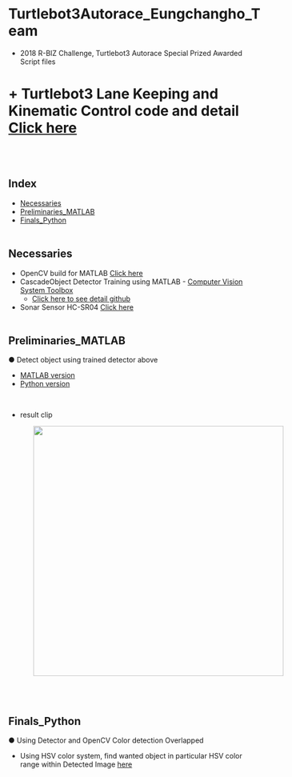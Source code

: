 # Turtlebot3Autorace_Eungchangho_Team
+ 2018 R-BIZ Challenge, Turtlebot3 Autorace Special Prized Awarded Script files
# + Turtlebot3 Lane Keeping and Kinematic Control code and detail [Click here](https://github.com/engcang/turtlebot3)
</br></br>


## Index
+ [Necessaries](#Necessaries)
+ [Preliminaries_MATLAB](#Preliminaries_MATLAB)
+ [Finals_Python](#Finals_Python)
</br></br>

## Necessaries
+ OpenCV build for MATLAB [Click here](https://github.com/engcang/Opencv_tutorial_Matlab_and_python/tree/master/OpenCV_build_MATLAB#-windows-version)
+ CascadeObject Detector Training using MATLAB - [Computer Vision System Toolbox](https://kr.mathworks.com/help/vision/index.html)
  + [Click here to see detail github](https://github.com/engcang/CascadeObjectDetector_MATLAB_Python)
+ Sonar Sensor HC-SR04 [Click here](https://github.com/engcang/HC-SR04-UltraSonicSensor-ROS-RaspberryPi)
</br></br>

## Preliminaries_MATLAB
● Detect object using trained detector above
+ [MATLAB version](https://github.com/engcang/CascadeObjectDetector_MATLAB_Python/tree/master/Detect_MATLAB)
+ [Python version](https://github.com/engcang/CascadeObjectDetector_MATLAB_Python/tree/master/Detect_Python)
<br>

  + result clip
  <p align="left">
  <img src="https://github.com/engcang/image-files/blob/master/opencv/Detected.gif" width="500" hspace="50"/>
  </p>
</br></br>

## Finals_Python
● Using Detector and OpenCV Color detection Overlapped
+ Using HSV color system, find wanted object in particular HSV color range within Detected Image [here](https://github.com/engcang/Opencv_tutorial_Matlab_and_python)
